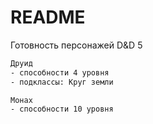 # README

Готовность персонажей D&D 5

```bash
Друид
- способности 4 уровня
- подклассы: Круг земли

Монах
- способности 10 уровня

```
